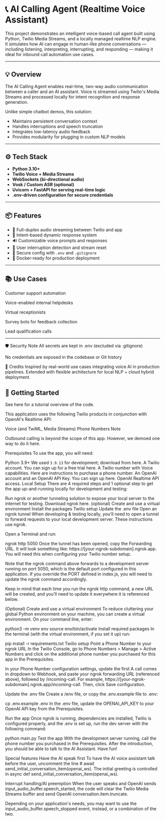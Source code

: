 # 📞 AI Calling Agent (Realtime Voice Assistant)

This project demonstrates an intelligent voice-based call agent built using Python, Twilio Media Streams, and a locally managed realtime NLP engine. It simulates how AI can engage in human-like phone conversations — including listening, interpreting, interrupting, and responding — making it ideal for inbound call automation use cases.

---

## 💡 Overview

The AI Calling Agent enables real-time, two-way audio communication between a caller and an AI assistant. Voice is streamed using Twilio's Media Streams and processed locally for intent recognition and response generation.

Unlike simple chatbot demos, this solution:
- Maintains persistent conversation context
- Handles interruptions and speech truncation
- Integrates low-latency audio feedback
- Provides modularity for plugging in custom NLP models

---

## ⚙️ Tech Stack

- **Python 3.10+**
- **Twilio Voice + Media Streams**
- **WebSockets (bi-directional audio)**
- **Vosk / Custom ASR (optional)**
- **Uvicorn + FastAPI for serving real-time logic**
- **.env-driven configuration for secure credentials**

---

## 📦 Features

- 🔄 Full-duplex audio streaming between Twilio and app
- 🧠 Intent-based dynamic response system
- 🔊 Customizable voice prompts and responses
- 🛑 User interruption detection and stream reset
- 🔐 Secure config with `.env` and `.gitignore`
- 🐳 Docker-ready for production deployment

---

## 📚 Use Cases
Customer support automation

Voice-enabled internal helpdesks

Virtual receptionists

Survey bots for feedback collection

Lead qualification calls

---


🛡 Security Note
All secrets are kept in .env (excluded via .gitignore)

No credentials are exposed in the codebase or Git history

🙌 Credits
Inspired by real-world use cases integrating voice AI in production pipelines. Extended with flexible architecture for local NLP + cloud hybrid deployment.

## 🚀 Getting Started


See here for a tutorial overview of the code.

This application uses the following Twilio products in conjunction with OpenAI's Realtime API:

Voice (and TwiML, Media Streams)
Phone Numbers
Note

Outbound calling is beyond the scope of this app. However, we demoed one way to do it here.

Prerequisites
To use the app, you will need:

Python 3.9+ We used `3.9.13` for development; download from here.
A Twilio account. You can sign up for a free trial here.
A Twilio number with Voice capabilities. Here are instructions to purchase a phone number.
An OpenAI account and an OpenAI API Key. You can sign up here.
OpenAI Realtime API access.
Local Setup
There are 4 required steps and 1 optional step to get the app up-and-running locally for development and testing:

Run ngrok or another tunneling solution to expose your local server to the internet for testing. Download ngrok here.
(optional) Create and use a virtual environment
Install the packages
Twilio setup
Update the .env file
Open an ngrok tunnel
When developing & testing locally, you'll need to open a tunnel to forward requests to your local development server. These instructions use ngrok.

Open a Terminal and run:

ngrok http 5050
Once the tunnel has been opened, copy the Forwarding URL. It will look something like: https://[your-ngrok-subdomain].ngrok.app. You will need this when configuring your Twilio number setup.

Note that the ngrok command above forwards to a development server running on port 5050, which is the default port configured in this application. If you override the PORT defined in index.js, you will need to update the ngrok command accordingly.

Keep in mind that each time you run the ngrok http command, a new URL will be created, and you'll need to update it everywhere it is referenced below.

(Optional) Create and use a virtual environment
To reduce cluttering your global Python environment on your machine, you can create a virtual environment. On your command line, enter:

python3 -m venv env
source env/bin/activate
Install required packages
In the terminal (with the virtual environment, if you set it up) run:

pip install -r requirements.txt
Twilio setup
Point a Phone Number to your ngrok URL
In the Twilio Console, go to Phone Numbers > Manage > Active Numbers and click on the additional phone number you purchased for this app in the Prerequisites.

In your Phone Number configuration settings, update the first A call comes in dropdown to Webhook, and paste your ngrok forwarding URL (referenced above), followed by /incoming-call. For example, https://[your-ngrok-subdomain].ngrok.app/incoming-call. Then, click Save configuration.

Update the .env file
Create a /env file, or copy the .env.example file to .env:

cp .env.example .env
In the .env file, update the OPENAI_API_KEY to your OpenAI API key from the Prerequisites.

Run the app
Once ngrok is running, dependencies are installed, Twilio is configured properly, and the .env is set up, run the dev server with the following command:

python main.py
Test the app
With the development server running, call the phone number you purchased in the Prerequisites. After the introduction, you should be able to talk to the AI Assistant. Have fun!

Special features
Have the AI speak first
To have the AI voice assistant talk before the user, uncomment the line # await send_initial_conversation_item(openai_ws). The initial greeting is controlled in async def send_initial_conversation_item(openai_ws).

Interrupt handling/AI preemption
When the user speaks and OpenAI sends input_audio_buffer.speech_started, the code will clear the Twilio Media Streams buffer and send OpenAI conversation.item.truncate.

Depending on your application's needs, you may want to use the input_audio_buffer.speech_stopped event, instead, or a combination of the two.




